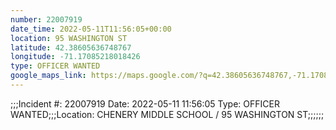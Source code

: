 ```yaml
---
number: 22007919
date_time: 2022-05-11T11:56:05+00:00
location: 95 WASHINGTON ST
latitude: 42.38605636748767
longitude: -71.17085218018426
type: OFFICER WANTED
google_maps_link: https://maps.google.com/?q=42.38605636748767,-71.17085218018426
---
```


;;;Incident #: 22007919  Date: 2022-05-11 11:56:05   Type: OFFICER WANTED;;;Location: CHENERY MIDDLE SCHOOL / 95 WASHINGTON ST;;;;;;
